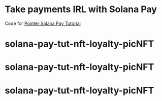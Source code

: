 # Take payments IRL with Solana Pay

Code for [Pointer Solana Pay Tutorial](pointer.gg/tutorials/solana-pay-irl-payments)
# solana-pay-tut-nft-loyalty-picNFT
# solana-pay-tut-nft-loyalty-picNFT
# solana-pay-tut-nft-loyalty-picNFT
